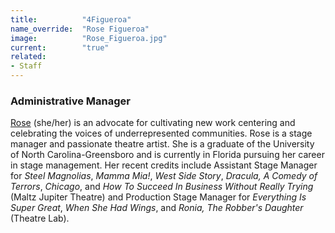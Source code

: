 ```yaml
---
title:          "4Figueroa"
name_override:  "Rose Figueroa"
image:          "Rose_Figueroa.jpg"
current:        "true"
related:
- Staff
---
```


### Administrative Manager

[Rose](https://newplayexchange.org/users/33851/rose-figueroa) (she/her) is an advocate for cultivating new work centering and celebrating the voices of underrepresented communities. Rose is a stage manager and passionate theatre artist. She is a graduate of the University of North Carolina-Greensboro and is currently in Florida pursuing her career in stage management. Her recent credits include Assistant Stage Manager for *Steel Magnolias*, *Mamma Mia!*, *West Side Story*, *Dracula, A Comedy of Terrors*, *Chicago*, and *How To Succeed In Business Without Really Trying* (Maltz Jupiter Theatre) and Production Stage Manager for *Everything Is Super Great*, *When She Had Wings*, and *Ronia, The Robber's Daughter* (Theatre Lab).
